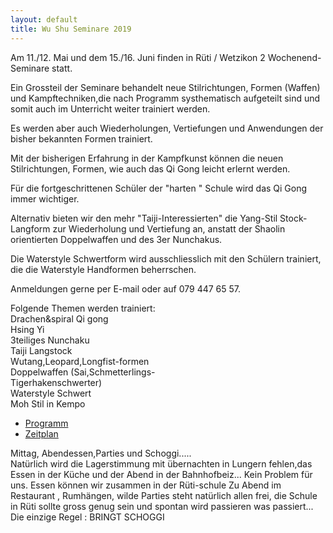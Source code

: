 ```yaml
---
layout: default
title: Wu Shu Seminare 2019
---
```


Am 11./12. Mai und dem 15./16. Juni finden in Rüti / Wetzikon 2 Wochenend-Seminare statt.<br>

Ein Grossteil der Seminare behandelt neue Stilrichtungen, Formen (Waffen)
und Kampftechniken,die nach Programm systhematisch aufgeteilt sind und somit
auch im Unterricht weiter trainiert werden.<br>

Es werden aber auch Wiederholungen, Vertiefungen und Anwendungen der bisher
bekannten Formen trainiert.<br>

Mit der bisherigen Erfahrung in der Kampfkunst können die neuen Stilrichtungen, Formen,
wie auch das Qi Gong leicht erlernt werden.<br>

Für die fortgeschrittenen Schüler der "harten " Schule wird das Qi Gong immer wichtiger.<br>

Alternativ bieten wir den mehr "Taiji-Interessierten" die Yang-Stil Stock-Langform zur
Wiederholung und Vertiefung an, anstatt der Shaolin orientierten Doppelwaffen und
des 3er Nunchakus.<br>

Die Waterstyle Schwertform wird ausschliesslich mit den Schülern trainiert, die die
Waterstyle Handformen beherrschen.<br>

Anmeldungen gerne per E-mail oder auf 079 447 65 57.<br>

Folgende Themen werden trainiert:<br>
Drachen&spiral Qi gong<br>
Hsing Yi<br>
3teiliges Nunchaku<br>
Taiji Langstock<br>
Wutang,Leopard,Longfist-formen<br>
Doppelwaffen (Sai,Schmetterlings-<br>
Tigerhakenschwerter)<br>
Waterstyle Schwert<br>
Moh Stil in Kempo<br>

<ul class="small-block-grid-1 medium-block-grid-2 large-block-grid-3">
<li><a target="_blank" href="http://www.wu-shu.ch/images/Programm19.png" class="button-contact-info">Programm</a></li>
<li><a target="_blank" href="http://www.wu-shu.ch/images/Zeitplan19.png" class="button-contact-info">Zeitplan</a></li>
</ul>

Mittag, Abendessen,Parties und Schoggi.....<br>
Natürlich wird die Lagerstimmung mit übernachten in Lungern fehlen,das Essen
in der Küche und der Abend in der Bahnhofbeiz...
Kein Problem für uns.
Essen können wir zusammen in der Rüti-schule
Zu Abend im Restaurant , Rumhängen, wilde Parties steht natürlich allen frei, die
Schule in Rüti sollte gross genug sein und spontan wird passieren was passiert...
Die einzige Regel : BRINGT SCHOGGI